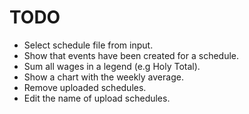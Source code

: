 # TODO

- Select schedule file from input.
- Show that events have been created for a schedule.
- Sum all wages in a legend (e.g Holy Total).
- Show a chart with the weekly average.
- Remove uploaded schedules.
- Edit the name of upload schedules.
